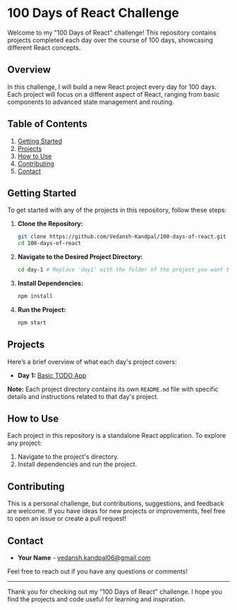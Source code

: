 # 100 Days of React Challenge

Welcome to my "100 Days of React" challenge! This repository contains projects completed each day over the course of 100 days, showcasing different React concepts.

## Overview

In this challenge, I will build a new React project every day for 100 days. Each project will focus on a different aspect of React, ranging from basic components to advanced state management and routing.

## Table of Contents

1. [Getting Started](#getting-started)
2. [Projects](#projects)
3. [How to Use](#how-to-use)
4. [Contributing](#contributing)
5. [Contact](#contact)

## Getting Started

To get started with any of the projects in this repository, follow these steps:

1. **Clone the Repository:**
    ```bash
    git clone https://github.com/Vedansh-Kandpal/100-days-of-react.git
    cd 100-days-of-react
    ```

2. **Navigate to the Desired Project Directory:**
    ```bash
    cd day-1 # Replace 'day1' with the folder of the project you want to view
    ```

3. **Install Dependencies:**
    ```bash
    npm install
    ```

4. **Run the Project:**
    ```bash
    npm start
    ```

## Projects

Here’s a brief overview of what each day's project covers:

- **Day 1:** [Basic TODO App](./day1/README.md) 


**Note:** Each project directory contains its own `README.md` file with specific details and instructions related to that day's project.

## How to Use

Each project in this repository is a standalone React application. To explore any project:

1. Navigate to the project's directory.
2. Install dependencies and run the project.

## Contributing

This is a personal challenge, but contributions, suggestions, and feedback are welcome. If you have ideas for new projects or improvements, feel free to open an issue or create a pull request!

## Contact

- **Your Name** - [vedansh.kandpal06@gmail.com](mailto:vedansh.kandpal06@gmail.com)

Feel free to reach out if you have any questions or comments!

---

Thank you for checking out my "100 Days of React" challenge. I hope you find the projects and code useful for learning and inspiration.
